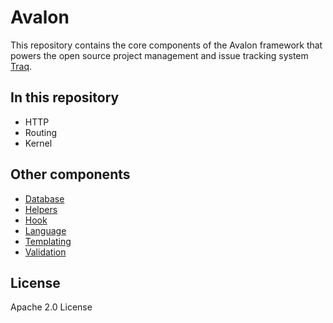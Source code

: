 # Avalon

This repository contains the core components of the Avalon framework that powers
the open source project management and issue tracking system [Traq][1].

## In this repository

- HTTP
- Routing
- Kernel

## Other components

- [Database][2]
- [Helpers][3]
- [Hook][4]
- [Language][5]
- [Templating][6]
- [Validation][7]

[1]: https://traq.io
[2]: https://github.com/avalonphp/database
[3]: https://github.com/avalonphp/helpers
[4]: https://github.com/avalonphp/hook
[5]: https://github.com/avalonphp/language
[6]: https://github.com/avalonphp/templating
[7]: https://github.com/avalonphp/validation

## License

Apache 2.0 License
